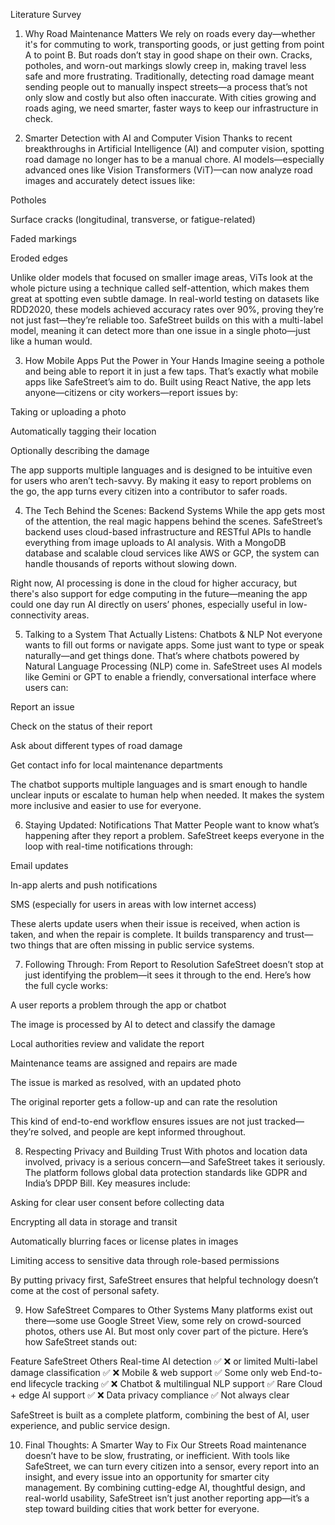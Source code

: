 Literature Survey
1. Why Road Maintenance Matters
We rely on roads every day—whether it's for commuting to work, transporting goods, or just getting from point A to point B. But roads don’t stay in good shape on their own. Cracks, potholes, and worn-out markings slowly creep in, making travel less safe and more frustrating. Traditionally, detecting road damage meant sending people out to manually inspect streets—a process that’s not only slow and costly but also often inaccurate. With cities growing and roads aging, we need smarter, faster ways to keep our infrastructure in check.

2. Smarter Detection with AI and Computer Vision
Thanks to recent breakthroughs in Artificial Intelligence (AI) and computer vision, spotting road damage no longer has to be a manual chore. AI models—especially advanced ones like Vision Transformers (ViT)—can now analyze road images and accurately detect issues like:

Potholes

Surface cracks (longitudinal, transverse, or fatigue-related)

Faded markings

Eroded edges

Unlike older models that focused on smaller image areas, ViTs look at the whole picture using a technique called self-attention, which makes them great at spotting even subtle damage. In real-world testing on datasets like RDD2020, these models achieved accuracy rates over 90%, proving they’re not just fast—they’re reliable too. SafeStreet builds on this with a multi-label model, meaning it can detect more than one issue in a single photo—just like a human would.

3. How Mobile Apps Put the Power in Your Hands
Imagine seeing a pothole and being able to report it in just a few taps. That’s exactly what mobile apps like SafeStreet’s aim to do. Built using React Native, the app lets anyone—citizens or city workers—report issues by:

Taking or uploading a photo

Automatically tagging their location

Optionally describing the damage

The app supports multiple languages and is designed to be intuitive even for users who aren’t tech-savvy. By making it easy to report problems on the go, the app turns every citizen into a contributor to safer roads.

4. The Tech Behind the Scenes: Backend Systems
While the app gets most of the attention, the real magic happens behind the scenes. SafeStreet’s backend uses cloud-based infrastructure and RESTful APIs to handle everything from image uploads to AI analysis. With a MongoDB database and scalable cloud services like AWS or GCP, the system can handle thousands of reports without slowing down.

Right now, AI processing is done in the cloud for higher accuracy, but there's also support for edge computing in the future—meaning the app could one day run AI directly on users’ phones, especially useful in low-connectivity areas.

5. Talking to a System That Actually Listens: Chatbots & NLP
Not everyone wants to fill out forms or navigate apps. Some just want to type or speak naturally—and get things done. That’s where chatbots powered by Natural Language Processing (NLP) come in. SafeStreet uses AI models like Gemini or GPT to enable a friendly, conversational interface where users can:

Report an issue

Check on the status of their report

Ask about different types of road damage

Get contact info for local maintenance departments

The chatbot supports multiple languages and is smart enough to handle unclear inputs or escalate to human help when needed. It makes the system more inclusive and easier to use for everyone.

6. Staying Updated: Notifications That Matter
People want to know what’s happening after they report a problem. SafeStreet keeps everyone in the loop with real-time notifications through:

Email updates

In-app alerts and push notifications

SMS (especially for users in areas with low internet access)

These alerts update users when their issue is received, when action is taken, and when the repair is complete. It builds transparency and trust—two things that are often missing in public service systems.

7. Following Through: From Report to Resolution
SafeStreet doesn’t stop at just identifying the problem—it sees it through to the end. Here’s how the full cycle works:

A user reports a problem through the app or chatbot

The image is processed by AI to detect and classify the damage

Local authorities review and validate the report

Maintenance teams are assigned and repairs are made

The issue is marked as resolved, with an updated photo

The original reporter gets a follow-up and can rate the resolution

This kind of end-to-end workflow ensures issues are not just tracked—they’re solved, and people are kept informed throughout.

8. Respecting Privacy and Building Trust
With photos and location data involved, privacy is a serious concern—and SafeStreet takes it seriously. The platform follows global data protection standards like GDPR and India’s DPDP Bill. Key measures include:

Asking for clear user consent before collecting data

Encrypting all data in storage and transit

Automatically blurring faces or license plates in images

Limiting access to sensitive data through role-based permissions

By putting privacy first, SafeStreet ensures that helpful technology doesn’t come at the cost of personal safety.

9. How SafeStreet Compares to Other Systems
Many platforms exist out there—some use Google Street View, some rely on crowd-sourced photos, others use AI. But most only cover part of the picture. Here’s how SafeStreet stands out:

Feature	SafeStreet	Others
Real-time AI detection	✅	❌ or limited
Multi-label damage classification	✅	❌
Mobile & web support	✅	Some only web
End-to-end lifecycle tracking	✅	❌
Chatbot & multilingual NLP support	✅	Rare
Cloud + edge AI support	✅	❌
Data privacy compliance	✅	Not always clear

SafeStreet is built as a complete platform, combining the best of AI, user experience, and public service design.

10. Final Thoughts: A Smarter Way to Fix Our Streets
Road maintenance doesn’t have to be slow, frustrating, or inefficient. With tools like SafeStreet, we can turn every citizen into a sensor, every report into an insight, and every issue into an opportunity for smarter city management. By combining cutting-edge AI, thoughtful design, and real-world usability, SafeStreet isn’t just another reporting app—it’s a step toward building cities that work better for everyone.

